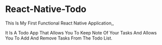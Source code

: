 # React-Native-Todo
This Is My First Functional React Native Application,,

It Is A Todo App That Allows You To Keep Note Of Your Tasks And Allows You To Add And Remove Tasks From The Todo List.
